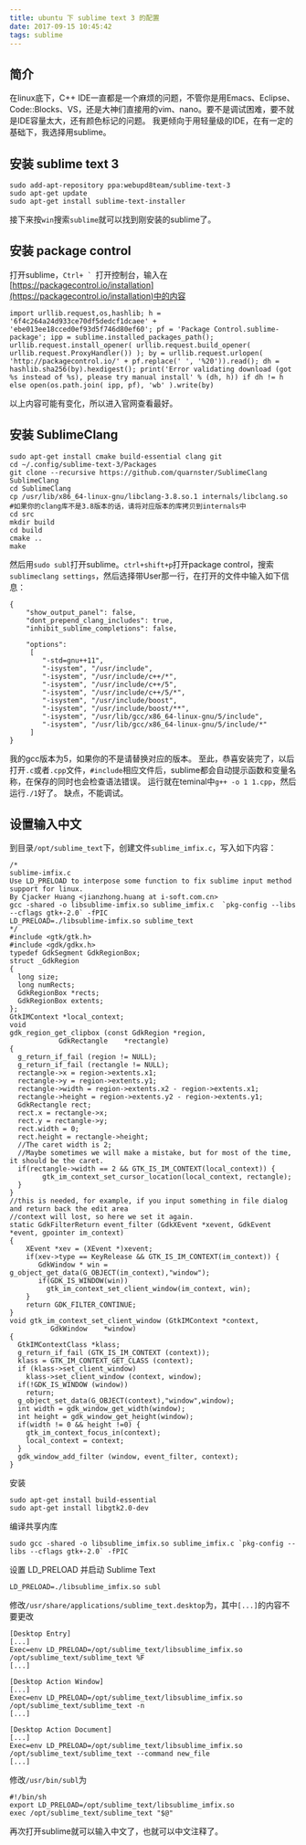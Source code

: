 ```yaml
---
title: ubuntu 下 sublime text 3 的配置
date: 2017-09-15 10:45:42
tags: sublime
---
```




## 简介
在linux底下，C++ IDE一直都是一个麻烦的问题，不管你是用Emacs、Eclipse、Code::Blocks、VS，还是大神们直接用的vim、nano。要不是调试困难，要不就是IDE容量太大，还有颜色标记的问题。
我更倾向于用轻量级的IDE，在有一定的基础下，我选择用sublime。

<!--more-->

## 安装 sublime text 3

	sudo add-apt-repository ppa:webupd8team/sublime-text-3
	sudo apt-get update 
	sudo apt-get install sublime-text-installer
	
接下来按`win`搜索`sublime`就可以找到刚安装的sublime了。

## 安装 package control
打开sublime，``Ctrl+ ` ``打开控制台，输入在[https://packagecontrol.io/installation](https://packagecontrol.io/installation)中的内容
	
	import urllib.request,os,hashlib; h = '6f4c264a24d933ce70df5dedcf1dcaee' + 'ebe013ee18cced0ef93d5f746d80ef60'; pf = 'Package Control.sublime-package'; ipp = sublime.installed_packages_path(); urllib.request.install_opener( urllib.request.build_opener( urllib.request.ProxyHandler()) ); by = urllib.request.urlopen( 'http://packagecontrol.io/' + pf.replace(' ', '%20')).read(); dh = hashlib.sha256(by).hexdigest(); print('Error validating download (got %s instead of %s), please try manual install' % (dh, h)) if dh != h else open(os.path.join( ipp, pf), 'wb' ).write(by) 
	
以上内容可能有变化，所以进入官网查看最好。

## 安装 SublimeClang
	
	sudo apt-get install cmake build-essential clang git
	cd ~/.config/sublime-text-3/Packages
	git clone --recursive https://github.com/quarnster/SublimeClang SublimeClang
	cd SublimeClang
	cp /usr/lib/x86_64-linux-gnu/libclang-3.8.so.1 internals/libclang.so      #如果你的clang库不是3.8版本的话，请将对应版本的库拷贝到internals中
	cd src
	mkdir build
	cd build
	cmake ..
	make
	
然后用`sudo subl`打开sublime。`ctrl+shift+p`打开package control，搜索`sublimeclang settings`，然后选择带User那一行，在打开的文件中输入如下信息：

	{
		"show_output_panel": false,
		"dont_prepend_clang_includes": true,
		"inhibit_sublime_completions": false,
		
		"options":
		 [
		 	"-std=gnu++11",
		 	"-isystem", "/usr/include",
		 	"-isystem", "/usr/include/c++/*",
		 	"-isystem", "/usr/include/c++/5",
		 	"-isystem", "/usr/include/c++/5/*",
		 	"-isystem", "/usr/include/boost",
		 	"-isystem", "/usr/include/boost/**",
		 	"-isystem", "/usr/lib/gcc/x86_64-linux-gnu/5/include",
		 	"-isystem", "/usr/lib/gcc/x86_64-linux-gnu/5/include/*"
		 ]
	}
	
我的gcc版本为5，如果你的不是请替换对应的版本。
至此，恭喜安装完了，以后打开`.c`或者`.cpp`文件，`#include`相应文件后，sublime都会自动提示函数和变量名称，在保存的同时也会检查语法错误。
运行就在teminal中`g++ -o 1 1.cpp`，然后运行`./1`好了。
缺点，不能调试。
	
## 设置输入中文

到目录`/opt/sublime_text`下，创建文件`sublime_imfix.c`，写入如下内容：

	/*
	sublime-imfix.c
	Use LD_PRELOAD to interpose some function to fix sublime input method support for linux.
	By Cjacker Huang <jianzhong.huang at i-soft.com.cn>
	gcc -shared -o libsublime-imfix.so sublime_imfix.c  `pkg-config --libs --cflags gtk+-2.0` -fPIC
	LD_PRELOAD=./libsublime-imfix.so sublime_text
	*/
	#include <gtk/gtk.h>
	#include <gdk/gdkx.h>
	typedef GdkSegment GdkRegionBox;
	struct _GdkRegion
	{
	  long size;
	  long numRects;
	  GdkRegionBox *rects;
	  GdkRegionBox extents;
	};
	GtkIMContext *local_context;
	void
	gdk_region_get_clipbox (const GdkRegion *region,
	            GdkRectangle    *rectangle)
	{
	  g_return_if_fail (region != NULL);
	  g_return_if_fail (rectangle != NULL);
	  rectangle->x = region->extents.x1;
	  rectangle->y = region->extents.y1;
	  rectangle->width = region->extents.x2 - region->extents.x1;
	  rectangle->height = region->extents.y2 - region->extents.y1;
	  GdkRectangle rect;
	  rect.x = rectangle->x;
	  rect.y = rectangle->y;
	  rect.width = 0;
	  rect.height = rectangle->height; 
	  //The caret width is 2; 
	  //Maybe sometimes we will make a mistake, but for most of the time, it should be the caret.
	  if(rectangle->width == 2 && GTK_IS_IM_CONTEXT(local_context)) {
	        gtk_im_context_set_cursor_location(local_context, rectangle);
	  }
	}
	//this is needed, for example, if you input something in file dialog and return back the edit area
	//context will lost, so here we set it again.
	static GdkFilterReturn event_filter (GdkXEvent *xevent, GdkEvent *event, gpointer im_context)
	{
	    XEvent *xev = (XEvent *)xevent;
	    if(xev->type == KeyRelease && GTK_IS_IM_CONTEXT(im_context)) {
	       GdkWindow * win = g_object_get_data(G_OBJECT(im_context),"window");
	       if(GDK_IS_WINDOW(win))
	         gtk_im_context_set_client_window(im_context, win);
	    }
	    return GDK_FILTER_CONTINUE;
	}
	void gtk_im_context_set_client_window (GtkIMContext *context,
	          GdkWindow    *window)
	{
	  GtkIMContextClass *klass;
	  g_return_if_fail (GTK_IS_IM_CONTEXT (context));
	  klass = GTK_IM_CONTEXT_GET_CLASS (context);
	  if (klass->set_client_window)
	    klass->set_client_window (context, window);
	  if(!GDK_IS_WINDOW (window))
	    return;
	  g_object_set_data(G_OBJECT(context),"window",window);
	  int width = gdk_window_get_width(window);
	  int height = gdk_window_get_height(window);
	  if(width != 0 && height !=0) {
	    gtk_im_context_focus_in(context);
	    local_context = context;
	  }
	  gdk_window_add_filter (window, event_filter, context); 
	}
	

安装

	sudo apt-get install build-essential
	sudo apt-get install libgtk2.0-dev
	

编译共享内库
	
	sudo gcc -shared -o libsublime_imfix.so sublime_imfix.c `pkg-config --libs --cflags gtk+-2.0` -fPIC


设置 LD_PRELOAD 并启动 Sublime Text

	LD_PRELOAD=./libsublime_imfix.so subl


修改`/usr/share/applications/sublime_text.desktop`为，其中`[...]`的内容不要更改

	[Desktop Entry]
	[...]
	Exec=env LD_PRELOAD=/opt/sublime_text/libsublime_imfix.so /opt/sublime_text/sublime_text %F
	[...]

	[Desktop Action Window]
	[...]
	Exec=env LD_PRELOAD=/opt/sublime_text/libsublime_imfix.so /opt/sublime_text/sublime_text -n
	[...]

	[Desktop Action Document]
	[...]
	Exec=env LD_PRELOAD=/opt/sublime_text/libsublime_imfix.so /opt/sublime_text/sublime_text --command new_file
	[...]


修改`/usr/bin/subl`为

	#!/bin/sh
	export LD_PRELOAD=/opt/sublime_text/libsublime_imfix.so
	exec /opt/sublime_text/sublime_text "$@"
	

再次打开sublime就可以输入中文了，也就可以中文注释了。
  
